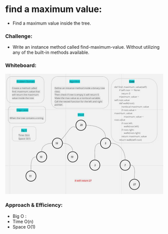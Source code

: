 # find a maximum value:
- Find a maximum value inside the tree.

### Challenge:
- Write an instance method called find-maximum-value. Without utilizing any of the built-in methods available.

### Whiteboard:
![](find-max-val-in-tree.JPG)

### Approach & Efficiency:
- Big O :
- Time O(n)
- Space O(1)
